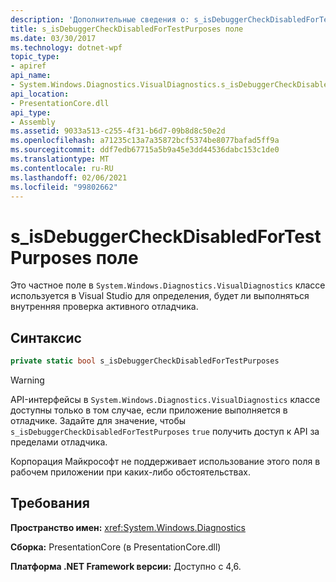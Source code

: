 ```yaml
---
description: 'Дополнительные сведения о: s_isDebuggerCheckDisabledForTestPurposes поле'
title: s_isDebuggerCheckDisabledForTestPurposes поле
ms.date: 03/30/2017
ms.technology: dotnet-wpf
topic_type:
- apiref
api_name:
- System.Windows.Diagnostics.VisualDiagnostics.s_isDebuggerCheckDisabledForTestPurposes
api_location:
- PresentationCore.dll
api_type:
- Assembly
ms.assetid: 9033a513-c255-4f31-b6d7-09b8d8c50e2d
ms.openlocfilehash: a71235c13a7a35872bcf5374be8077bafad5ff9a
ms.sourcegitcommit: ddf7edb67715a5b9a45e3dd44536dabc153c1de0
ms.translationtype: MT
ms.contentlocale: ru-RU
ms.lasthandoff: 02/06/2021
ms.locfileid: "99802662"
---
```

# <a name="s_isdebuggercheckdisabledfortestpurposes-field"></a>s_isDebuggerCheckDisabledForTestPurposes поле

Это частное поле в `System.Windows.Diagnostics.VisualDiagnostics` классе используется в Visual Studio для определения, будет ли выполняться внутренняя проверка активного отладчика.

## <a name="syntax"></a>Синтаксис

```csharp
private static bool s_isDebuggerCheckDisabledForTestPurposes
```

> [!WARNING]
> API-интерфейсы в `System.Windows.Diagnostics.VisualDiagnostics` классе доступны только в том случае, если приложение выполняется в отладчике. Задайте для значение, чтобы `s_isDebuggerCheckDisabledForTestPurposes` `true` получить доступ к API за пределами отладчика.
>
> Корпорация Майкрософт не поддерживает использование этого поля в рабочем приложении при каких-либо обстоятельствах.

## <a name="requirements"></a>Требования

**Пространство имен:** <xref:System.Windows.Diagnostics>

**Сборка:** PresentationCore (в PresentationCore.dll)

**Платформа .NET Framework версии:** Доступно с 4,6.
